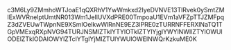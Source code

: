 c3M6Ly9ZMmhoWTJoaE1qQXRhV1YwWmkxd2IyeDVNVE13TlRvek0ySmtZMlExWVRnelptUmtNR013Wm1JellUVXdPRE00TmpoaU1EVm1aVFZpTTJZMFpqZ3dZVEUwTWpnNE9XSmlOelkwWlRnNE9EZ3lPRE0zTURRNFFERXlNaTQ1TGpVMExqRXpNVG94TURJNSMlZTklYTYlOTklZTYlYjglYWYlNWIlZTYlOWUlODElZTklODAlOWYlZTclYTglYjMlZTUlYWUlOWElNWQrKzkuME0K
